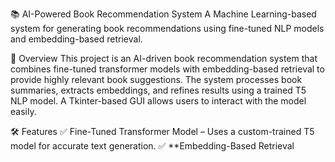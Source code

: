 📚 AI-Powered Book Recommendation System
A Machine Learning-based system for generating book recommendations using fine-tuned NLP models and embedding-based retrieval.

🚀 Overview
This project is an AI-driven book recommendation system that combines fine-tuned transformer models with embedding-based retrieval to provide highly relevant book suggestions. The system processes book summaries, extracts embeddings, and refines results using a trained T5 NLP model. A Tkinter-based GUI allows users to interact with the model easily.

🛠 Features
✅ Fine-Tuned Transformer Model – Uses a custom-trained T5 model for accurate text generation.
✅ **Embedding-Based Retrieval







